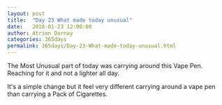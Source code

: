 ```yaml
---
layout: post  
title:  "Day 23 What made today unusual"  
date:   2018-01-23 12:00:00  
author: Atrion Darnay  
categories: 365days
permalink: 365days/Day-23-What-made-today-unusual.html  
---
```


  The Most Unusual part of today was carrying around this Vape Pen. Reaching for it and not a lighter all day.
  
  It's a simple change but it feel very different carrying around a vape pen than carrying a Pack of Cigarettes.
  
  
